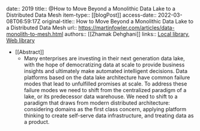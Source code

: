 date:: 2019
title:: @How to Move Beyond a Monolithic Data Lake to a Distributed Data Mesh
item-type:: [[blogPost]]
access-date:: 2022-03-08T06:59:17Z
original-title:: How to Move Beyond a Monolithic Data Lake to a Distributed Data Mesh
url:: https://martinfowler.com/articles/data-monolith-to-mesh.html
authors:: [[Zhamak Dehghani]]
links:: [Local library](zotero://select/library/items/583372H7), [Web library](https://www.zotero.org/users/6520516/items/583372H7)

- [[Abstract]]
	- Many enterprises are investing in their next generation data lake, with the hope of democratizing data at scale to provide business insights and ultimately make automated intelligent decisions. Data platforms based on the data lake architecture have common failure modes that lead to unfulfilled promises at scale. To address these failure modes we need to shift from the centralized paradigm of a lake, or its predecessor data warehouse. We need to shift to a paradigm that draws from modern distributed architecture: considering domains as the first class concern, applying platform thinking to create self-serve data infrastructure, and treating data as a product.